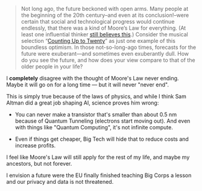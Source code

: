 > Not long ago, the future beckoned with open arms. Many people at the beginning of the 20th century–and even at its conclusion!–were certain that social and technological progress would continue endlessly, that there was a kind of Moore’s Law for everything. (At least one influential thinker [still believes this](https://aiadventures.net/summaries/moores-law-for-everything).) Consider the musical selection “[Counting Up to Twenty](https://www.youtube.com/watch?v=tMYtFe8adKA)” as just one example of this boundless optimism. In those not-so-long-ago times, forecasts for the future were exuberant—and sometimes even exuberantly dull. How do you see the future, and how does your view compare to that of the older people in your life?

I **completely** disagree with the thought of Moore's Law never ending. Maybe it will go on for a long time — but it will never "never end".

This is simply true because of the laws of physics, and while I think Sam Altman did a great job shaping AI, science proves him wrong:

 - You can never make a transistor that's smaller than about 0.5 nm because of Quantum Tunneling (electrons start moving out). And even with things like "Quantum Computing", it's not infinite compute.

 - Even if things get cheaper, Big Tech will hide that to reduce costs and increase profits.

I feel like Moore's Law will still apply for the rest of my life, and maybe my ancestors, but not forever.

I envision a future were the EU finally finished teaching Big Corps a lesson and our privacy and data is not threatened.